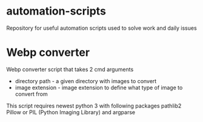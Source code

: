 # automation-scripts
Repository for useful automation scripts used to solve work and daily issues

# Webp converter
Webp converter script that takes 2 cmd arguments
- directory path - a given directory with images to convert
- image extension - image extension to define what type of image to convert from

This script requires newest python 3 with following packages
pathlib2
Pillow or PIL (Python Imaging Library) and argparse

